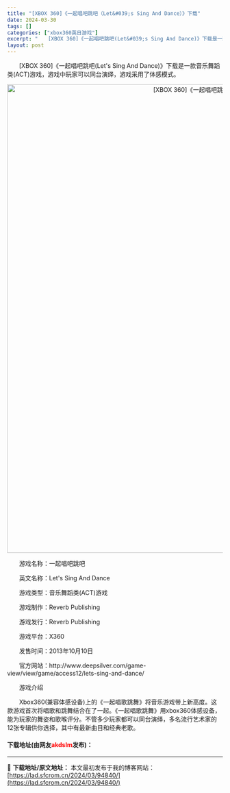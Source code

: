 ```yaml
---
title: "[XBOX 360]《一起唱吧跳吧（Let&#039;s Sing And Dance）》下载"
date: 2024-03-30
tags: []
categories: ["xbox360英日游戏"]
excerpt: "　　[XBOX 360]《一起唱吧跳吧(Let&#039;s Sing And Dance)》下载是一款音乐舞蹈类(ACT)游戏，游戏中玩家可以同台演绎，游戏采用了体感模式。 　　游戏名称：一起唱吧跳吧 　　英文名称：Let&#039;s Sing And Dance 　　游戏类型：音乐舞蹈类(ACT)&hellip;"
layout: post
---
```


 <p>　　[XBOX 360]《一起唱吧跳吧(Let&#39;s Sing And Dance)》下载是一款音乐舞蹈类(ACT)游戏，游戏中玩家可以同台演绎，游戏采用了体感模式。</p> <p align="center"><img align="" border="0" src="https://lad.sfcrom.cn/wp-content/uploads/2024/03/20240330_6607dfa449baa.webp" width="1093" alt="[XBOX 360]《一起唱吧跳吧（Let&amp;#039;s Sing And Dance）》下载" /></p> <p>　　游戏名称：一起唱吧跳吧</p> <p>　　英文名称：Let&#39;s Sing And Dance</p> <p>　　游戏类型：音乐舞蹈类(ACT)游戏</p> <p>　　游戏制作：Reverb Publishing</p> <p>　　游戏发行：Reverb Publishing</p> <p>　　游戏平台：X360</p> <p>　　发售时间：2013年10月10日</p> <p>　　官方网站：http://www.deepsilver.com/game-view/view/game/access12/lets-sing-and-dance/</p> <p>　　游戏介绍</p> <p>　　Xbox360(兼容体感设备)上的《一起唱歌跳舞》将音乐游戏带上新高度。这款游戏首次将唱歌和跳舞结合在了一起。《一起唱歌跳舞》用xbox360体感设备，能为玩家的舞姿和歌喉评分。不管多少玩家都可以同台演绎，多名流行艺术家的12张专辑供你选择，其中有最新曲目和经典老歌。</p> <p><h4>下载地址(由网友<font color="red">akdslm</font>发布)：</h4></p> 

---
📖 **下载地址/原文地址：** 本文最初发布于我的博客网站：[https://lad.sfcrom.cn/2024/03/94840/](https://lad.sfcrom.cn/2024/03/94840/)
